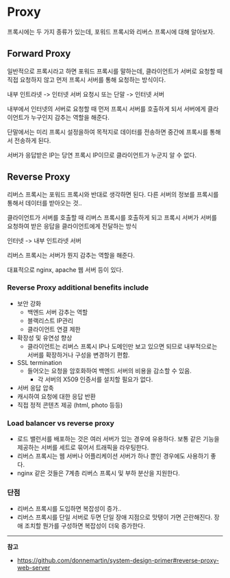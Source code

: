# Proxy


프록시에는 두 가지 종류가 있는데, 포워드 프록시와 리버스 프록시에 대해 알아보자.

<!--more-->

## Forward Proxy

일반적으로 프록시라고 하면 포워드 프록시를 말하는데, 클라이언트가 서버로 요청할 때 직접 요청하지 않고 먼저 프록시 서버를 통해 요청하는 방식이다.

내부 인트라넷 -> 인터넷 서버 요청시 또는 단말 -> 인터넷 서버

내부에서 인터넷의 서버로 요청할 때 먼저 프록시 서버를 호출하게 되서 서버에게 클라이언트가 누구인지 감추는 역할을 해준다.

단말에서는 미리 프록시 설정을하여 목적지로 데이터를 전송하면 중간에 프록시를 통해서 전송하게 된다.

서버가 응답받은 IP는 당연 프록시 IP이므로 클라이언트가 누군지 알 수 없다.

## Reverse Proxy

리버스 프록시는 포워드 프록시와 반대로 생각하면 된다. 다른 서버의 정보를 프록시를 통해서 데이터를 받아오는 것..

클라이언트가 서버를 호출할 때 리버스 프록시를 호출하게 되고 프록시 서버가 서버를 요청하여 받은 응답을 클라이언트에게 전달하는 방식

인터넷 -> 내부 인트라넷 서버 

리버스 프록시는 서버가 뭔지 감추는 역할을 해준다.

대표적으로 nginx, apache 웹 서버 등이 있다.

### Reverse Proxy additional benefits include

* 보안 강화 
    * 백엔드 서버 감추는 역할
    * 블랙리스트 IP관리
    * 클라이언트 연결 제한
* 확장성 및 유연성 향상
    * 클라이언트는 리버스 프록시 IP나 도메인만 보고 있으면 되므로 내부적으로는 서버를 확장하거나 구성을 변경하기 편함.
* SSL termination
    * 들어오는 요청을 암호화하여 백엔드 서버의 비용을 감소할 수 있음.
        * 각 서버의 X509 인증서를 설치할 필요가 없다.
* 서버 응답 압축
* 캐시하여 요청에 대한 응답 반환
* 직접 정적 콘텐츠 제공 (html, photo 등등)

### Load balancer vs reverse proxy

* 로드 밸런서를 배포하는 것은 여러 서버가 있는 경우에 유용하다. 보통 같은 기능을 제공하는 서버를 세트로 묶어서 트래픽을 라우팅한다.
* 리버스 프록시는 웹 서버나 어플리케이션 서버가 하나 뿐인 경우에도 사용하기 좋다.
* nginx 같은 것들은 7계층 리버스 프록시 및 부하 분산을 지원한다.


### 단점

* 리버스 프록시를 도입하면 복잡성이 증가..
* 리버스 프록시를 단일 서버로 두면 단일 장애 지점으로 맛탱이 가면 곤란해진다. 장애 조치할 뭔가를 구성하면 복잡성이 더욱 증가한다.

---

**참고**

* https://github.com/donnemartin/system-design-primer#reverse-proxy-web-server
